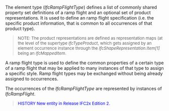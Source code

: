 The element type (_IfcRampFlightType_) defines a list of commonly shared property set definitions of a ramp flight and an optional set of product representations. It is used to define an ramp flight specification (i.e. the specific product information, that is common to all occurrences of that product type).

> <font size="-1">NOTE: The product representations are defined as
		  representation maps (at the level of the supertype <i>IfcTypeProduct</i>, which
		  gets assigned by an element occurrence instance through the
		  <i>IfcShapeRepresentation.Item[1]</i> being an
		  <i>IfcMappedItem</i>.</font>
>

A ramp flight type is used to define the common properties of a certain type of a ramp flight that may be applied to many instances of that type to assign a specific style. Ramp flight types may be exchanged without being already assigned to occurrences.

The occurrences of the _IfcRampFlightType_ are represented by instances of _IfcRampFlight_.

> <font color="#0000FF" size="-1">HISTORY New entity in Release IFC2x
		  Edition 2.</font>
>